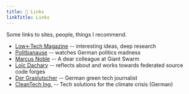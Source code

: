 ```yaml
---
title: 🔗 Links
linkTitle: Links
---
```


Some links to sites, people, things I recommend.

- [Low←Tech Magazine](https://solar.lowtechmagazine.com/) -- interesting ideas, deep research
- [Politbanause](https://politbanause.jimdofree.com/) -- watches German politics madness
- [Marcus Noble](https://marcusnoble.co.uk/) -- A dear colleague at Giant Swarm
- [Loïc Dachary](https://blog.dachary.org/) -- reflects about and works towards federated source code forges
- [Der Graslutscher](https://graslutscher.de/) -- German green tech journalist
- [CleanTech Ing.](https://cleanteching.beehiiv.com/) -- Tech solutions for the climate crisis (German)

